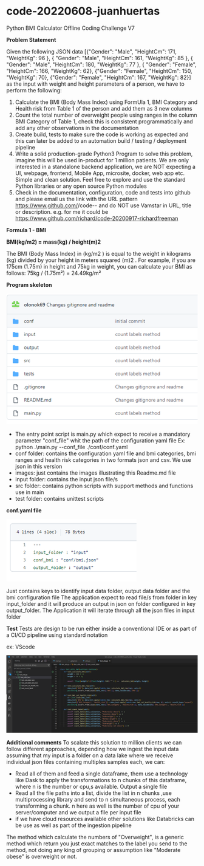 # code-20220608-juanhuertas
Python BMI Calculator Offline Coding Challenge V7

**Problem Statement** 

Given the following JSON data
[{"Gender": "Male", "HeightCm": 171, "WeightKg": 96 },
{ "Gender": "Male", "HeightCm": 161, "WeightKg": 85 },
{ "Gender": "Male", "HeightCm": 180, "WeightKg": 77 },
{ "Gender": "Female", "HeightCm": 166, "WeightKg": 62},
{"Gender": "Female", "HeightCm": 150, "WeightKg": 70},
{"Gender": "Female", "HeightCm": 167, "WeightKg": 82}]
as the input with weight and height parameters of a person, we have to perform the following:
1) Calculate the BMI (Body Mass Index) using FormUla 1, BMI Category and Health risk
from Table 1 of the person and add them as 3 new columns
2) Count the total number of overweight people using ranges in the column BMI Category
of Table 1, check this is consistent programmatically and add any other observations in
the documentation
3) Create build, tests to make sure the code is working as expected and this can later be
added to an automation build / testing / deployment pipeline
4) Write a solid production-grade Python3 Program to solve this problem, imagine this will
be used in-product for 1 million patients. We are only interested in a standalone
backend application, we are NOT expecting a UI, webpage, frontend, Mobile App,
microsite, docker, web app etc. Simple and clean solution. Feel free to explore and use
the standard Python libraries or any open source Python modules
5) Check in the documentation, configuration, code and tests into github and please email
us the link with the URL pattern
https://www.github.com/<owner>/code-<date>-<your fullname> and do NOT
use Vamstar in URL, title or description. e.g. for me it could be
https://www.github.com/richard/code-20200917-richardfreeman


**Formula 1 - BMI**

**BMI(kg/m2) = mass(kg) / height(m)2**


The BMI (Body Mass Index) in (kg/m2
) is equal to the weight in kilograms (kg) divided by your
height in meters squared (m)2
. For example, if you are 175cm (1.75m) in height and 75kg in
weight, you can calculate your BMI as follows: 75kg / (1.75m²) = 24.49kg/m²

**Program skeleton**


![img.png](images/img.png)

- The entry point script is main.py which expect to receive a mandatory parameter "conf_file" whit the path of the 
configuration yaml file Ex: python .\main.py --conf_file ./conf/conf.yaml
- conf folder: contains the configuration yaml file and bmi categories, bmi ranges and health risk categories in two 
formats json and csv. We use json in this version
- images: just contains the images illustrating this Readme.md file
- input folder: contains the input json file/s
- src folder: contains python scripts with support methods and functions use in main
- test folder: contains unittest scripts

**conf.yaml file**

![img.png](images/img2.png)

Just contains keys to identify input data folder, output data folder and the bmi configuration file
The application expect to read file/s from folder in key input_folder and it will produce an output in json on folder 
configured in key output_folder. The Application it will iterate through all the json files in input folder

**Test**
Tests are design to be run either inside a conventional IDE or as part of a CI/CD pipeline using standard notation

ex: VScode

![img.png](images/imgt.png)

**Additional comments**
To scalate this solution to million clients we can follow different approaches, depending how we ingest the input data
assuming that my input is a folder on a data lake where we receive individual json files containing multiples samples each,
we can:
- Read all of them and feed a single dataframe, them use a technology like Dask to apply the transformations to n chunks
of this dataframe, where n is the number or cpu,s available. Output a single file
- Read all the file paths into a list, divide the list in n chunks ,use multiprocessing library and send to n 
simultaneous process, each transforming a chunk. n here as well is the number of cpu of your server/computer and we 
output a file per input file
- if we have cloud resources available other solutions like Databricks can be use as well as part of the ingestion pipeline

The method which calculate the numbers of "Overweight", is a generic method which return you just exact matches to the label 
you send to the method, not doing any king of grouping or assumption like "Moderate obese" is overweight or not. 



